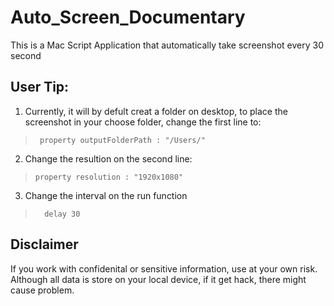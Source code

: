 # Auto_Screen_Documentary
This is a Mac Script Application that automatically take screenshot every 30 second

## User Tip:
1. Currently, it will by defult creat a folder on desktop, to place the screenshot in your choose folder, change the first line to:
>      property outputFolderPath : "/Users/"

2. Change the resultion on the second line:
>     property resolution : "1920x1080"

3. Change the interval on the run function 
> 		delay 30

## Disclaimer
If you work with confidenital or sensitive information, use at your own risk. Although all data is store on your local device, if it get hack, there might cause problem. 
